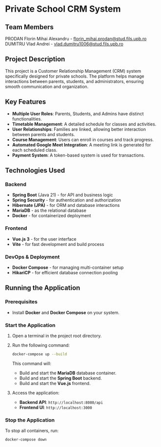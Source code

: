 # Private School CRM System

## Team Members
PRODAN Florin Mihai Alexandru - florin_mihai.prodan@stud.fils.upb.ro  
DUMITRU Vlad Andrei - vlad.dumitru1006@stud.fils.upb.ro  

## Project Description
This project is a Customer Relationship Management (CRM) system specifically designed for private schools. The platform helps manage interactions between parents, students, and administrators, ensuring smooth communication and organization.

## Key Features
- **Multiple User Roles**: Parents, Students, and Admins have distinct functionalities.
- **Timetable Management**: A detailed schedule for classes and activities.
- **User Relationships**: Families are linked, allowing better interaction between parents and students.
- **Course Management**: Users can enroll in courses and track progress.
- **Automated Google Meet Integration**: A meeting link is generated for each scheduled class.
- **Payment System**: A token-based system is used for transactions.

## Technologies Used
### Backend
- **Spring Boot** (Java 21) - for API and business logic  
- **Spring Security** - for authentication and authorization  
- **Hibernate (JPA)** - for ORM and database interactions  
- **MariaDB** - as the relational database  
- **Docker** - for containerized deployment  

### Frontend
- **Vue.js 3** - for the user interface  
- **Vite** - for fast development and build process  

### DevOps & Deployment
- **Docker Compose** - for managing multi-container setup  
- **HikariCP** - for efficient database connection pooling  

## Running the Application
### Prerequisites
- Install **Docker** and **Docker Compose** on your system.

### Start the Application
1. Open a terminal in the project root directory.
2. Run the following command:
   ```sh
   docker-compose up --build
   ```
   This command will:
   - Build and start the **MariaDB** database container.
   - Build and start the **Spring Boot** backend.
   - Build and start the **Vue.js** frontend.

3. Access the application:
   - **Backend API**: `http://localhost:8080/api`
   - **Frontend UI**: `http://localhost:3000`

### Stop the Application
To stop all containers, run:
```sh
docker-compose down
```